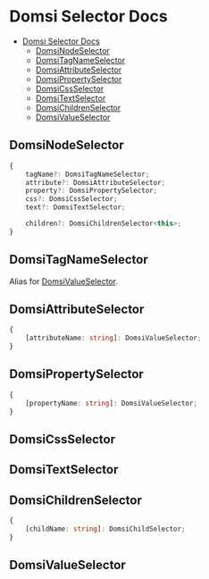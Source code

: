 # Domsi Selector Docs

- [Domsi Selector Docs](#domsi-selector-docs)
  - [DomsiNodeSelector](#domsinodeselector)
  - [DomsiTagNameSelector](#domsitagnameselector)
  - [DomsiAttributeSelector](#domsiattributeselector)
  - [DomsiPropertySelector](#domsipropertyselector)
  - [DomsiCssSelector](#domsicssselector)
  - [DomsiTextSelector](#domsitextselector)
  - [DomsiChildrenSelector](#domsichildrenselector)
  - [DomsiValueSelector](#domsivalueselector)

## DomsiNodeSelector 

```typescript
{
    tagName?: DomsiTagNameSelector;
    attribute?: DomsiAttributeSelector;
    property?: DomsiPropertySelector;
    css?: DomsiCssSelector;
    text?: DomsiTextSelector;

    children?: DomsiChildrenSelector<this>;
}
```

## DomsiTagNameSelector

Alias for [DomsiValueSelector](#domsivalueselector).

## DomsiAttributeSelector

```typescript
{
    [attributeName: string]: DomsiValueSelector;
}
```



## DomsiPropertySelector

```typescript
{
    [propertyName: string]: DomsiValueSelector;
}
```

## DomsiCssSelector

## DomsiTextSelector

## DomsiChildrenSelector

```typescript
{
    [childName: string]: DomsiChildSelector;
}
```

## DomsiValueSelector

